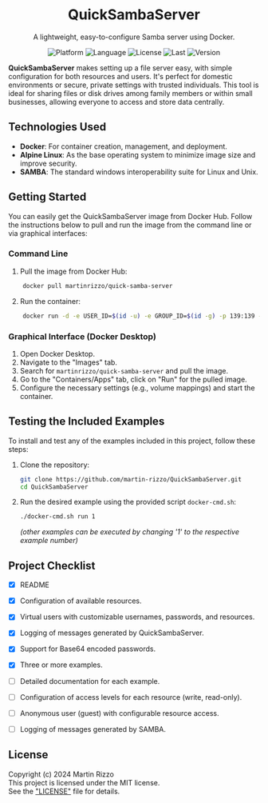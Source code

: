 <h1 align="center">QuickSambaServer</h1>
<p align="center">A lightweight, easy-to-configure Samba server using Docker.</p>
<p align="center">
<img alt="Platform" src="https://img.shields.io/badge/platform-docker-33F">
<img alt="Language" src="https://img.shields.io/badge/language-ash script-22E">
<img alt="License"  src="https://img.shields.io/github/license/martin-rizzo/QuickSambaServer?color=11D">
<img alt="Last"     src="https://img.shields.io/github/last-commit/martin-rizzo/QuickSambaServer">
<img alt="Version"  src="https://img.shields.io/github/v/tag/martin-rizzo/QuickSambaServer?label=version">
</p>

<!--
# QuickSambaServer
-->

**QuickSambaServer** makes setting up a file server easy, with simple configuration for both resources and users. It's perfect for domestic environments or secure, private settings with trusted individuals. This tool is ideal for sharing files or disk drives among family members or within small businesses, allowing everyone to access and store data centrally.


## Technologies Used

- **Docker**: For container creation, management, and deployment.
- **Alpine Linux**: As the base operating system to minimize image size and improve security.
- **SAMBA**: The standard windows interoperability suite for Linux and Unix.


## Getting Started

You can easily get the QuickSambaServer image from Docker Hub. Follow the instructions below to pull and run the image from the command line or via graphical interfaces:

### Command Line

  1. Pull the image from Docker Hub:

```bash
    docker pull martinrizzo/quick-samba-server
```

  2. Run the container:

```bash
    docker run -d -e USER_ID=$(id -u) -e GROUP_ID=$(id -g) -p 139:139 -p 445:445 --name samba -v /path/to/your/data:/appdata martinrizzo/quick-samba-server
```

### Graphical Interface (Docker Desktop)

  1. Open Docker Desktop.
  2. Navigate to the "Images" tab.
  3. Search for `martinrizzo/quick-samba-server` and pull the image.
  4. Go to the "Containers/Apps" tab, click on "Run" for the pulled image.
  5. Configure the necessary settings (e.g., volume mappings) and start the container.

  
## Testing the Included Examples

To install and test any of the examples included in this project, follow these steps:

1. Clone the repository:

    ```bash
    git clone https://github.com/martin-rizzo/QuickSambaServer.git
    cd QuickSambaServer
    ```

2. Run the desired example using the provided script `docker-cmd.sh`:

    ```bash
    ./docker-cmd.sh run 1
    ```

    _(other examples can be executed by changing '1' to the respective example number)_

    
## Project Checklist

- [x] README
- [x] Configuration of available resources.
- [x] Virtual users with customizable usernames, passwords, and resources.
- [x] Logging of messages generated by QuickSambaServer.
- [x] Support for Base64 encoded passwords.
- [x] Three or more examples.
- [ ] Detailed documentation for each example.
- [ ] Configuration of access levels for each resource (write, read-only).
- [ ] Anonymous user (guest) with configurable resource access.
- [ ] Logging of messages generated by SAMBA.


## License

Copyright (c) 2024 Martin Rizzo  
This project is licensed under the MIT license.  
See the ["LICENSE"](LICENSE) file for details.

